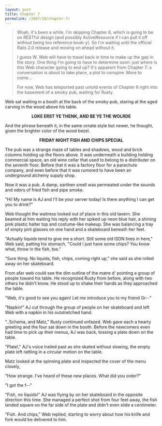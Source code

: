 ```yaml
---
layout: post
title: Chapter 7
permalink: /2007/10/chapter-7/
---
```


> Woah, it's been a while. I'm skipping Chapter 6, which is going to be on
> RESTful design (and possibly ActiveResource if I can pull it off without
> being too reference book-y). So I'm waiting until the official Rails 2.0
> release and moving on ahead without it.
>
> I guess W. Web will have to travel back in time to make up the gap in the
> story. One thing I'm going to have to determine soon: just where is this Web
> character going to end up? It's apparent from Chapter 7: a conversation is
> about to take place, a plot to conspire. More to come...
>
> For now, Web has teleported past untold events of Chapter 6 right into the
> basement of a smoky pub, waiting for Rusty. 

Web sat waiting in a booth at the back of the smoky pub, staring at the aged
carving in the wood above his table.

<p align="center"><b>LOKE ERST YE THENK, AND BE YE THE WOLRDE</b></p>

And the phrase beneath it, in the same ornate style but newer, he thought,
given the brighter color of the wood bezel.

<p align="center"><b>FRIDAY NIGHT FISH AND CHIPS SPECIAL</b></p>

The pub was a strange maze of tables and shadows, wood and brick columns
holding up the floors above. It was underneath a building holding commercial
space, an old wine cellar that used to belong to a distributer on the seventh
floor. Before that it was a factory floor for a parachute company, and even
before that it was rumored to have been an underground alchemy supply shop.

Now it was a pub. A damp, earthen smell was permeated under the sounds and
odors of fried fish and pipe smoke.

"Hi! My name is AJ and I'll be your server today! Is there anything I can get
you to drink?"

Web thought the waitress looked out of place in this old tavern.  She beamed at
him waiting his reply with her spiked up neon blue hair, a shining pink plastic
halter top and costume-like makeup. She was balancing a tray of empty pint
glasses on one hand and a skateboard beneath her feet. 

"Actually liquids tend to give me a short.  Still some old ISDN lines in
here," Web said, patting his stomach, "Could I just have some chips? You
know what, throw in the fish, too."

"Sure thing.  No liquids, fish, chips, coming right up," she said as she
rolled away on her skateboard.

From afar web could see the dim outline of the matre d' pointing a group of
people toward his table. He recognized Rusty from before, along with two others
he didn't know. He stood up to shake their hands as they approached the table.

"Web, it's good to see you again!  Let me introduce you to my friend Gr--"

"Napkin!" AJ cut through the group of people on her skateboard and left Web
with a napkin in his outstretched hand. 

"..Schema, and Matz," Rusty continued unfazed. Web gave each a hearty greeting
and the four sat down in the booth.  Before the newcomers even had time to pick
up their menus, AJ was back, tossing a plate down on the table. 

"Plate!," AJ's voice trailed past as she skated without slowing, the empty plate left
rattling in a circular motion on the table.

Matz looked at the spinning plate and inspected the cover of the menu closely,

"How strange. I've heard of these new places. What did you order?"

"I got the f--"

"Fish, no liquids!" AJ was flying by on her skateboard in the opposite
direction this time. She managed a perfect shot from four feet away, the fish
landed square on the far side of the plate and didn't even slide a centimeter.

"Fish. And chips," Web replied, starting to worry about how his knife and fork
would be delivered to him.
